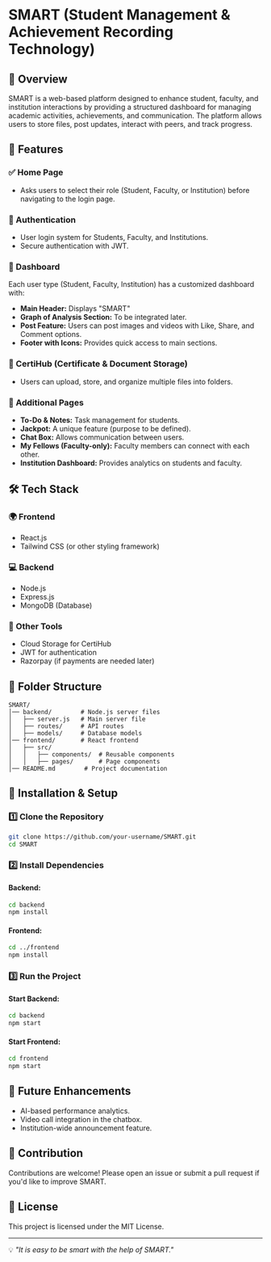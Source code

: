 # SMART (Student Management & Achievement Recording Technology)

## 🚀 Overview
SMART is a web-based platform designed to enhance student, faculty, and institution interactions by providing a structured dashboard for managing academic activities, achievements, and communication. The platform allows users to store files, post updates, interact with peers, and track progress.

## 🌟 Features
### ✅ Home Page
- Asks users to select their role (Student, Faculty, or Institution) before navigating to the login page.

### 🔐 Authentication
- User login system for Students, Faculty, and Institutions.
- Secure authentication with JWT.

### 🎯 Dashboard
Each user type (Student, Faculty, Institution) has a customized dashboard with:
- **Main Header:** Displays "SMART"
- **Graph of Analysis Section:** To be integrated later.
- **Post Feature:** Users can post images and videos with Like, Share, and Comment options.
- **Footer with Icons:** Provides quick access to main sections.

### 📂 CertiHub (Certificate & Document Storage)
- Users can upload, store, and organize multiple files into folders.

### 📜 Additional Pages
- **To-Do & Notes:** Task management for students.
- **Jackpot:** A unique feature (purpose to be defined).
- **Chat Box:** Allows communication between users.
- **My Fellows (Faculty-only):** Faculty members can connect with each other.
- **Institution Dashboard:** Provides analytics on students and faculty.

## 🛠️ Tech Stack
### 🌍 Frontend
- React.js
- Tailwind CSS (or other styling framework)

### 💻 Backend
- Node.js
- Express.js
- MongoDB (Database)

### 🔌 Other Tools
- Cloud Storage for CertiHub
- JWT for authentication
- Razorpay (if payments are needed later)

## 📂 Folder Structure
```
SMART/
│── backend/        # Node.js server files
│   ├── server.js   # Main server file
│   ├── routes/     # API routes
│   ├── models/     # Database models
│── frontend/       # React frontend
│   ├── src/
│   │   ├── components/  # Reusable components
│   │   ├── pages/       # Page components
│── README.md        # Project documentation
```

## 🚀 Installation & Setup
### 1️⃣ Clone the Repository
```sh
git clone https://github.com/your-username/SMART.git
cd SMART
```

### 2️⃣ Install Dependencies
#### Backend:
```sh
cd backend
npm install
```
#### Frontend:
```sh
cd ../frontend
npm install
```

### 3️⃣ Run the Project
#### Start Backend:
```sh
cd backend
npm start
```
#### Start Frontend:
```sh
cd frontend
npm start
```

## 📌 Future Enhancements
- AI-based performance analytics.
- Video call integration in the chatbox.
- Institution-wide announcement feature.

## 🤝 Contribution
Contributions are welcome! Please open an issue or submit a pull request if you'd like to improve SMART.

## 📜 License
This project is licensed under the MIT License.

---
💡 *"It is easy to be smart with the help of SMART."*
